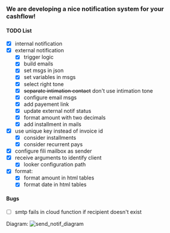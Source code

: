 ### We are developing a nice notification system for your cashflow!

#### TODO List
  - [x] internal notification
  - [x] external notification
    - [x] trigger logic
    - [x] build emails
    - [x] set msgs in json
    - [x] set variables in msgs
    - [x] select right tone
    - [x] ~~separate intimation contact~~ don't use intimation tone
    - [x] configure email msgs
    - [x] add payement link
    - [x] update external notif status 
    - [x] format amount with two decimals
    - [x] add installment in mails
  - [x] use unique key instead of invoice id
    - [x] consider installments
    - [x] consider recurrent pays
  - [x] configure fili mailbox as sender
  - [x] receive arguments to identify client
    - [x] looker configuration path
  - [x] format:
    - [x] format amount in html tables
    - [x] format date in html tables

#### Bugs
  - [ ] smtp fails in cloud function if recipient doesn't exist

Diagram: 
![send_notif_diagram](https://user-images.githubusercontent.com/84101337/231532890-990dc944-647a-43c9-b28b-653986f9da40.png)

